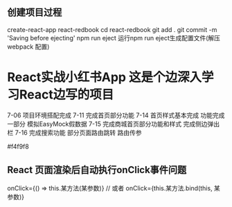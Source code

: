 ## 创建项目过程
create-react-app react-redbook
cd react-redbook
git add .
git commit -m 'Saving before ejecting'
npm run eject  运行npm run eject生成配置文件(解压 webpack 配置)

# React实战小红书App   这是个边深入学习React边写的项目
7-06 项目环境搭配完成
7-11 完成首页部分功能 
7-14 首页样式基本完成 功能完成一部分 模拟EasyMock假数据
7-15 完成商城首页部分功能和样式 完成侧边弹出栏
7-16 完成搜索功能 部分页面路由跳转 路由传参

#f4f9f8

## React 页面渲染后自动执行onClick事件问题
onClick={() => this.某方法(某参数)}
// 或者
onClick={this.某方法.bind(this, 某参数)}